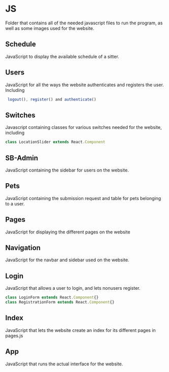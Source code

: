# JS
Folder that contains all of the needed javascript files to run the program, as well as some images used for the website.

## Schedule
JavaScript to display the available schedule of a sitter.

## Users
JavaScript for all the ways the website authenticates and registers the user. Including
```javascript
 logout(), register() and authenticate()
 ```

 ## Switches
 Javascript containing classes for various switches needed for the website, including
 ```javascript
 class LocationSlider extends React.Component
 ```

## SB-Admin
JavaScript containing the sidebar for users on the website.

## Pets
JavaScript containing the submission request and table for pets belonging to a user.

## Pages
JavaScript for displaying the different pages on the website

## Navigation
JavaScript for the navbar and sidebar used on the website.

## Login
JavaScript that allows a user to login, and lets nonusers register.
```JavaScript
class LoginForm extends React.Component{}
class RegistrationForm extends React.Component{}
```

## Index
JavaScript that lets the website create an index for its different pages in pages.js

## App
JavaScript that runs the actual interface for the website.
